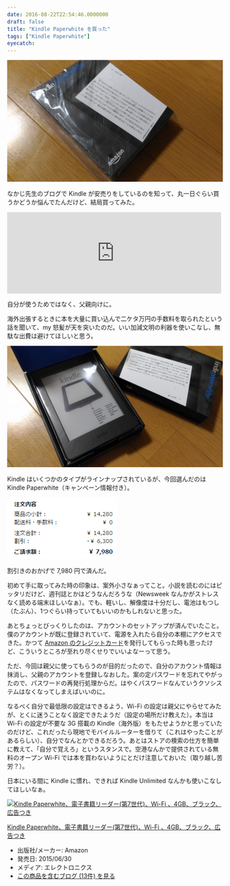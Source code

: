 ```yaml
---
date: 2016-08-22T22:54:46.0000000
draft: false
title: "Kindle Paperwhite を買った"
tags: ["Kindle Paperwhite"]
eyecatch: 
---
```

<p><span itemscope itemtype="http://schema.org/Photograph"><img src="20160822105343.jpg" alt="f:id:daruyanagi:20160822105343j:plain" title="f:id:daruyanagi:20160822105343j:plain" class="hatena-fotolife" itemprop="image"></span></p><p>なかじ先生のブログで Kindle が安売りをしているのを知って、丸一日ぐらい買うかどうか悩んでたんだけど、結局買ってみた。</p><p><iframe src="https://hatenablog-parts.com/embed?url=https%3A%2F%2Fblog.nakajix.jp%2Fentry%2F2016%2F08%2F18%2F100000" title="【8/21まで】プライム会員ならKindleが5,000円OFF、Kindle Paperwhiteが6,300円OFF！ - なか日記" class="embed-card embed-blogcard" scrolling="no" frameborder="0" style="display: block; width: 100%; height: 190px; max-width: 500px; margin: 10px 0px;"></iframe></p><p>自分が使うためではなく、父親向けに。</p><p>海外出張するときに本を大量に買い込んで二ケタ万円の手数料を取られたという話を聞いて、my 怒髪が天を突いたのだ。いい加減文明の利器を使いこなし、無駄な出費は避けてほしいと思う。</p><p><span itemscope itemtype="http://schema.org/Photograph"><img src="20160822105435.jpg" alt="f:id:daruyanagi:20160822105435j:plain" title="f:id:daruyanagi:20160822105435j:plain" class="hatena-fotolife" itemprop="image"></span></p><p>Kindle はいくつかのタイプがラインナップされているが、今回選んだのは Kindle Paperwhite（キャンペーン情報付き）。</p><p><span itemscope itemtype="http://schema.org/Photograph"><img src="20160822223923.png" alt="f:id:daruyanagi:20160822223923p:plain" title="f:id:daruyanagi:20160822223923p:plain" class="hatena-fotolife" itemprop="image"></span></p><p>割引きのおかげで 7,980 円で済んだ。</p><p>初めて手に取ってみた時の印象は、案外小さなぁってこと。小説を読むのにはピッタリだけど、週刊誌とかはどうなんだろうな（Newsweek なんかがストレスなく読める端末ほしいなぁ）。でも、軽いし、解像度は十分だし、電池はもつし（たぶん）、1つぐらい持っていてもいいのかもしれないと思った。</p><p>あとちょっとびっくりしたのは、アカウントのセットアップが済んでいたこと。僕のアカウントが既に登録されていて、電源を入れたら自分の本棚にアクセスできた。かつて <a href="https://blog.daruyanagi.jp/entry/2016/03/02/201106">Amazon &#x306E;&#x30AF;&#x30EC;&#x30B8;&#x30C3;&#x30C8;&#x30AB;&#x30FC;&#x30C9;</a>を発行してもらった時も思ったけど、こういうところが至れり尽くせりでいいよなーって思う。</p><p>ただ、今回は親父に使ってもらうのが目的だったので、自分のアカウント情報は抹消し、父親のアカウントを登録しなおした。案の定パスワードを忘れてやがったので、パスワードの再発行処理からだ。はやくパスワードなんていうクソシステムはなくなってしまえばいいのに。</p><p>なるべく自分で最低限の設定はできるよう、Wi-Fi の設定は親父にやらせてみたが、とくに迷うことなく設定できたようだ（設定の場所だけ教えた）。本当は Wi-Fi の設定が不要な 3G 搭載の Kindle（海外版）をもたせようかと思っていたのだけど、これだったら現地でモバイルルーターを借りて（これはやったことがあるらしい）、自分でなんとかできるだろう。あとはストアの検索の仕方を簡単に教えて、「自分で覚えろ」というスタンスで。空港なんかで提供されている無料のオープン Wi-Fi では本を買わないようにとだけ注意しておいた（取り越し苦労？）。</p><p>日本にいる間に Kindle に慣れ、できれば Kindle Unlimited なんかも使いこなしてほしいなぁ。</p><p><div class="hatena-asin-detail"><a href="http://www.amazon.co.jp/exec/obidos/ASIN/B00QJDQM9U/bestylesnet-22/"><img src="https://images-fe.ssl-images-amazon.com/images/I/51mr3heFUaL._SL160_.jpg" class="hatena-asin-detail-image" alt="Kindle Paperwhite、電子書籍リーダー(第7世代)、Wi-Fi 、4GB、ブラック、広告つき" title="Kindle Paperwhite、電子書籍リーダー(第7世代)、Wi-Fi 、4GB、ブラック、広告つき"></a><div class="hatena-asin-detail-info"><p class="hatena-asin-detail-title"><a href="http://www.amazon.co.jp/exec/obidos/ASIN/B00QJDQM9U/bestylesnet-22/">Kindle Paperwhite、電子書籍リーダー(第7世代)、Wi-Fi 、4GB、ブラック、広告つき</a></p><ul><li><span class="hatena-asin-detail-label">出版社/メーカー:</span> Amazon</li><li><span class="hatena-asin-detail-label">発売日:</span> 2015/06/30</li><li><span class="hatena-asin-detail-label">メディア:</span> エレクトロニクス</li><li><a href="http://d.hatena.ne.jp/asin/B00QJDQM9U/bestylesnet-22" target="_blank">この商品を含むブログ (13件) を見る</a></li></ul></div><div class="hatena-asin-detail-foot"></div></div></p>
